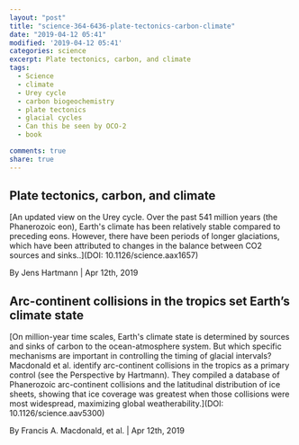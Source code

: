 ```yaml
---
layout: "post"
title: "science-364-6436-plate-tectonics-carbon-climate"
date: "2019-04-12 05:41"
modified: '2019-04-12 05:41'
categories: science
excerpt: Plate tectonics, carbon, and climate
tags:
  - Science
  - climate
  - Urey cycle
  - carbon biogeochemistry
  - plate tectonics
  - glacial cycles
  - Can this be seen by OCO-2
  - book

comments: true
share: true
---
```


## Plate tectonics, carbon, and climate

[An updated view on the Urey cycle. Over the past 541 million years (the Phanerozoic eon), Earth's climate has been relatively stable compared to preceding eons. However, there have been periods of longer glaciations, which have been attributed to changes in the balance between CO2 sources and sinks..](DOI: 10.1126/science.aax1657)

By Jens Hartmann | Apr 12th, 2019

## Arc-continent collisions in the tropics set Earth’s climate state

[On million-year time scales, Earth's climate state is determined by sources and sinks of carbon to the ocean-atmosphere system. But which specific mechanisms are important in controlling the timing of glacial intervals? Macdonald et al. identify arc-continent collisions in the tropics as a primary control (see the Perspective by Hartmann). They compiled a database of Phanerozoic arc-continent collisions and the latitudinal distribution of ice sheets, showing that ice coverage was greatest when those collisions were most widespread, maximizing global weatherability.](DOI: 10.1126/science.aav5300)

By Francis A. Macdonald, et al. | Apr 12th, 2019
